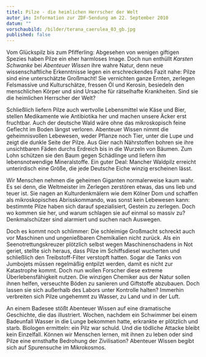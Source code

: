 ```yaml
---
titel: Pilze - die heimlichen Herrscher der Welt
autor_in: Information zur ZDF-Sendung am 22. September 2010
datum: ""
vorschaubild: /bilder/terana_caerulea_03_gb.jpg
published: false
---
```

Vom Glückspilz bis zum Pfifferling: Abgesehen von wenigen giftigen Spezies haben Pilze ein eher harmloses Image. Doch nun enthüllt *Karsten Schwanke* bei *Abenteuer Wissen* ihre wahre Natur, denn neue wissenschaftliche Erkenntnisse legen ein erschreckendes Fazit nahe: Pilze sind eine unterschätzte Großmacht! Sie vernichten ganze Ernten, zerlegen Felsmassive und Kulturschätze, fressen Öl und Kerosin, besiedeln den menschlichen Körper und sind Ursache für rätselhafte Krankheiten. Sind sie die heimlichen Herrscher der Welt?

Schließlich liefern Pilze auch wertvolle Lebensmittel wie Käse und Bier, stellen Medikamente wie Antibiotika her und machen unsere Äcker erst fruchtbar. Auch der deutsche Wald wäre ohne das mikroskopisch feine Geflecht im Boden längst verloren. Abenteuer Wissen nimmt die geheimnisvollen Lebewesen, weder Pflanze noch Tier, unter die Lupe und zeigt die dunkle Seite der Pilze. Aus Gier nach Nährstoffen bohren sie ihre unsichtbaren Fäden durchs Erdreich bis in die Wurzeln von Bäumen. Zum Lohn schützen sie den Baum gegen Schädlinge und liefern ihm lebensnotwendige Mineralstoffe. Ein guter Deal: Mancher Waldpilz erreicht unterirdisch eine Größe, die jede Deutsche Eiche winzig erscheinen lässt. 

Wir Menschen nehmen die geheimen Giganten normalerweise kaum wahr. Es sei denn, die Weltmeister im Zerlegen zerstören etwas, das uns lieb und teuer ist. Sie nagen an Kulturdenkmälern wie dem Kölner Dom und schaffen als mikroskopisches Abrisskommando, was sonst kein Lebewesen kann: bestimmte Pilze haben sich darauf spezialisiert, Gestein zu zerlegen. Doch wo kommen sie her, und warum schlagen sie auf einmal so massiv zu? Denkmalschützer sind alarmiert und suchen nach Auswegen. 

Doch es kommt noch schlimmer: Die schleimige Großmacht schreckt auch vor Maschinen und ungenießbaren Chemikalien nicht zurück. Als ein Seenotrettungskreuzer plötzlich selbst wegen Maschinenschadens in Not geriet, stellte sich heraus, dass Pilze im Schiffsdiesel wucherten und schließlich den Treibstoff-Filter verstopft hatten. Sogar die Tanks von Jumbojets müssen regelmäßig entpilzt werden, damit es nicht zur Katastrophe kommt. Doch nun wollen Forscher diese extreme Überlebensfähigkeit nutzen. Die winzigen Chemiker aus der Natur sollen ihnen helfen, verseuchte Böden zu sanieren und Giftstoffe abzubauen. Doch lassen sie sich außerhalb des Labors unter Kontrolle halten? Immerhin verbreiten sich Pilze ungehemmt zu Wasser, zu Land und in der Luft.

An einem Badesee stößt Abenteuer Wissen auf eine dramatische Geschichte, die das illustriert. Wochen, nachdem ein Schwimmer bei einem Badeunfall Wasser in die Lunge bekommen hatte, erkrankte er plötzlich und starb. Biologen ermitteln: ein Pilz war schuld. Und die tödliche Attacke bleibt kein Einzelfall. Können wir Menschen lernen, mit ihnen zu leben oder sind Pilze eine ernsthafte Bedrohung der Zivilisation? Abenteuer Wissen begibt sich auf Spurensuche im Mikrokosmos.